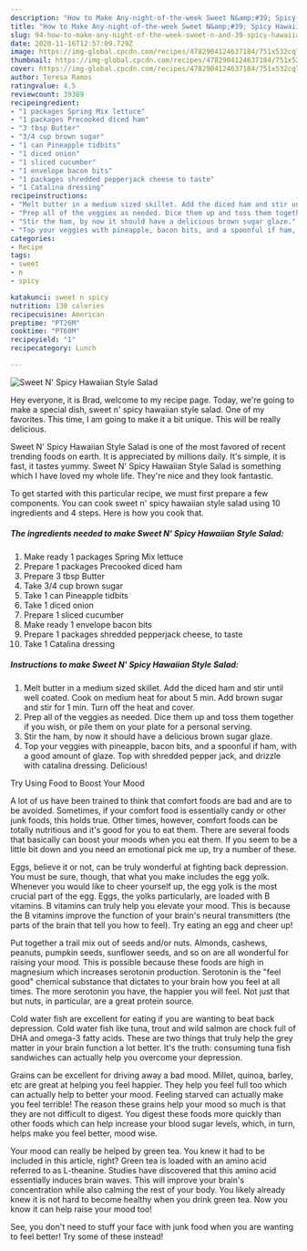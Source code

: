 ```yaml
---
description: "How to Make Any-night-of-the-week Sweet N&amp;#39; Spicy Hawaiian Style Salad"
title: "How to Make Any-night-of-the-week Sweet N&amp;#39; Spicy Hawaiian Style Salad"
slug: 94-how-to-make-any-night-of-the-week-sweet-n-and-39-spicy-hawaiian-style-salad
date: 2020-11-16T12:57:09.729Z
image: https://img-global.cpcdn.com/recipes/4782904124637184/751x532cq70/sweet-n-spicy-hawaiian-style-salad-recipe-main-photo.jpg
thumbnail: https://img-global.cpcdn.com/recipes/4782904124637184/751x532cq70/sweet-n-spicy-hawaiian-style-salad-recipe-main-photo.jpg
cover: https://img-global.cpcdn.com/recipes/4782904124637184/751x532cq70/sweet-n-spicy-hawaiian-style-salad-recipe-main-photo.jpg
author: Teresa Ramos
ratingvalue: 4.5
reviewcount: 39389
recipeingredient:
- "1 packages Spring Mix lettuce"
- "1 packages Precooked diced ham"
- "3 tbsp Butter"
- "3/4 cup brown sugar"
- "1 can Pineapple tidbits"
- "1 diced onion"
- "1 sliced cucumber"
- "1 envelope bacon bits"
- "1 packages shredded pepperjack cheese to taste"
- "1 Catalina dressing"
recipeinstructions:
- "Melt butter in a medium sized skillet. Add the diced ham and stir until well coated. Cook on medium heat for about 5 min. Add brown sugar and stir for 1 min. Turn off the heat and cover."
- "Prep all of the veggies as needed. Dice them up and toss them together if you wish, or pile them on your plate for a personal serving."
- "Stir the ham, by now it should have a delicious brown sugar glaze."
- "Top your veggies with pineapple, bacon bits, and a spoonful if ham, with a good amount of glaze. Top with shredded pepper jack, and drizzle with catalina dressing. Delicious!"
categories:
- Recipe
tags:
- sweet
- n
- spicy

katakunci: sweet n spicy 
nutrition: 130 calories
recipecuisine: American
preptime: "PT26M"
cooktime: "PT60M"
recipeyield: "1"
recipecategory: Lunch

---
```



![Sweet N&#39; Spicy Hawaiian Style Salad](https://img-global.cpcdn.com/recipes/4782904124637184/751x532cq70/sweet-n-spicy-hawaiian-style-salad-recipe-main-photo.jpg)

Hey everyone, it is Brad, welcome to my recipe page. Today, we're going to make a special dish, sweet n&#39; spicy hawaiian style salad. One of my favorites. This time, I am going to make it a bit unique. This will be really delicious.

Sweet N&#39; Spicy Hawaiian Style Salad is one of the most favored of recent trending foods on earth. It is appreciated by millions daily. It's simple, it is fast, it tastes yummy. Sweet N&#39; Spicy Hawaiian Style Salad is something which I have loved my whole life. They're nice and they look fantastic.




To get started with this particular recipe, we must first prepare a few components. You can cook sweet n&#39; spicy hawaiian style salad using 10 ingredients and 4 steps. Here is how you cook that.

<!--inarticleads1-->

##### The ingredients needed to make Sweet N&#39; Spicy Hawaiian Style Salad:

1. Make ready 1 packages Spring Mix lettuce
1. Prepare 1 packages Precooked diced ham
1. Prepare 3 tbsp Butter
1. Take 3/4 cup brown sugar
1. Take 1 can Pineapple tidbits
1. Take 1 diced onion
1. Prepare 1 sliced cucumber
1. Make ready 1 envelope bacon bits
1. Prepare 1 packages shredded pepperjack cheese, to taste
1. Take 1 Catalina dressing




<!--inarticleads2-->

##### Instructions to make Sweet N&#39; Spicy Hawaiian Style Salad:

1. Melt butter in a medium sized skillet. Add the diced ham and stir until well coated. Cook on medium heat for about 5 min. Add brown sugar and stir for 1 min. Turn off the heat and cover.
1. Prep all of the veggies as needed. Dice them up and toss them together if you wish, or pile them on your plate for a personal serving.
1. Stir the ham, by now it should have a delicious brown sugar glaze.
1. Top your veggies with pineapple, bacon bits, and a spoonful if ham, with a good amount of glaze. Top with shredded pepper jack, and drizzle with catalina dressing. Delicious!




Try Using Food to Boost Your Mood


A lot of us have been trained to think that comfort foods are bad and are to be avoided. Sometimes, if your comfort food is essentially candy or other junk foods, this holds true. Other times, however, comfort foods can be totally nutritious and it's good for you to eat them. There are several foods that basically can boost your moods when you eat them. If you seem to be a little bit down and you need an emotional pick me up, try a number of these.

Eggs, believe it or not, can be truly wonderful at fighting back depression. You must be sure, though, that what you make includes the egg yolk. Whenever you would like to cheer yourself up, the egg yolk is the most crucial part of the egg. Eggs, the yolks particularly, are loaded with B vitamins. B vitamins can truly help you elevate your mood. This is because the B vitamins improve the function of your brain's neural transmitters (the parts of the brain that tell you how to feel). Try eating an egg and cheer up!

Put together a trail mix out of seeds and/or nuts. Almonds, cashews, peanuts, pumpkin seeds, sunflower seeds, and so on are all wonderful for raising your mood. This is possible because these foods are high in magnesium which increases serotonin production. Serotonin is the "feel good" chemical substance that dictates to your brain how you feel at all times. The more serotonin you have, the happier you will feel. Not just that but nuts, in particular, are a great protein source.

Cold water fish are excellent for eating if you are wanting to beat back depression. Cold water fish like tuna, trout and wild salmon are chock full of DHA and omega-3 fatty acids. These are two things that truly help the grey matter in your brain function a lot better. It's the truth: consuming tuna fish sandwiches can actually help you overcome your depression. 

Grains can be excellent for driving away a bad mood. Millet, quinoa, barley, etc are great at helping you feel happier. They help you feel full too which can actually help to better your mood. Feeling starved can actually make you feel terrible! The reason these grains help your mood so much is that they are not difficult to digest. You digest these foods more quickly than other foods which can help increase your blood sugar levels, which, in turn, helps make you feel better, mood wise.

Your mood can really be helped by green tea. You knew it had to be included in this article, right? Green tea is loaded with an amino acid referred to as L-theanine. Studies have discovered that this amino acid essentially induces brain waves. This will improve your brain's concentration while also calming the rest of your body. You likely already knew it is not hard to become healthy when you drink green tea. Now you know it can help raise your mood too!

See, you don't need to stuff your face with junk food when you are wanting to feel better! Try some of these instead!

